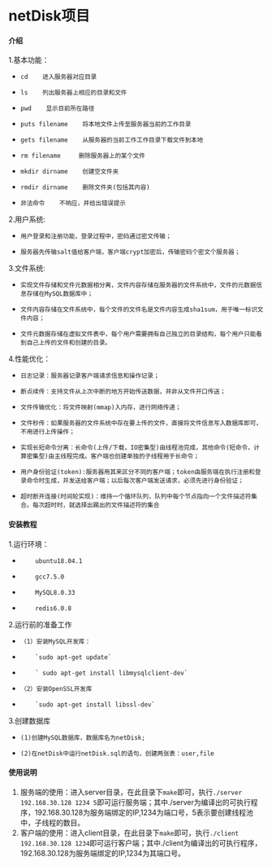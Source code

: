 # netDisk项目

#### 介绍
1.基本功能：

 -     cd    进入服务器对应目录
 -     ls    列出服务器上相应的目录和文件
 -     pwd    显示目前所在路径
 -     puts filename    将本地文件上传至服务器当前的工作目录
 -     gets filename    从服务器的当前工作工作目录下载文件到本地
 -     rm filename     删除服务器上的某个文件
 -     mkdir dirname    创建空文件夹     
 -     rmdir dirname    删除文件夹(包括其内容)
 -     非法命令    不响应，并给出错误提示

2.用户系统:

-     用户登录和注册功能，登录过程中，密码通过密文传输；
-     服务器先传输salt值给客户端，客户端crypt加密后，传输密码个密文个服务器；

3.文件系统:

-     实现文件存储和文件元数据相分离，文件内容存储在服务器的文件系统中，文件的元数据信息存储在MySQL数据库中；
-     文件内容存储在文件系统中，每个文件的文件名是文件内容生成sha1sum，用于唯一标识文件内容；
-     文件元数据存储在虚拟文件表中，每个用户需要拥有自己独立的目录结构，每个用户只能看到自己上传的文件和创建的目录。

4.性能优化：

-     日志记录：服务器记录客户端请求信息和操作记录；
-     断点续传：支持文件从上次中断的地方开始传送数据，并非从文件开口传送；
-     文件传输优化：将文件映射(mmap)入内存，进行网络传递；
-     文件秒传：如果服务器的文件系统中存在要上传的文件，直接将文件信息写入数据库即可，不用进行上传操作；
-     实现长短命令分离：长命令(上传/下载，IO密集型)由线程池完成，其他命令(短命令，计算密集型)由主线程完成。客户端也创建单独的子线程用于长命令；
-     用户身份验证(token):服务器用其来区分不同的客户端；token由服务端在执行注册和登录命令时生成，并发送给客户端；以后每次客户端发送请求，必须先进行身份验证；
-     超时断开连接(时间轮实现)：维持一个循环队列，队列中每个节点指向一个文件描述符集合。每次超时时，就选择出踢出的文件描述符的集合




#### 安装教程


1.运行环境：

-         ubuntu18.04.1    
-         gcc7.5.0    
-         MySQL8.0.33    
-         redis6.0.8

2.运行前的准备工作

-     （1）安装MySQL开发库：
-         `sudo apt-get update`
-         ` sudo apt-get install libmysqlclient-dev`
-     （2）安装OpenSSL开发库
-         `sudo apt-get install libssl-dev`

3.创建数据库

-     (1)创建MySQL数据库，数据库名为netDisk;
-     (2)在netDisk中运行netDisk.sql的语句，创建两张表：user,file


#### 使用说明

1.  服务端的使用：进入server目录，在此目录下`make`即可，执行`./server 192.168.30.128 1234 5`即可运行服务端；其中./server为编译出的可执行程序，192.168.30.128为服务端绑定的IP,1234为端口号，5表示要创建线程池中，子线程的数目。
2.  客户端的使用：进入client目录，在此目录下`make`即可，执行`./client 192.168.30.128 1234`即可运行客户端；其中./client为编译出的可执行程序，192.168.30.128为服务端绑定的IP,1234为其端口号。


